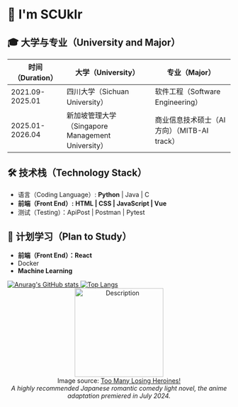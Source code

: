 
# 👋 I'm SCUklr

## 🎓 大学与专业（University and Major）

| 时间（Duration）          | 大学（University）         | 专业（Major）                         |
|-------------------------|-------------------------|-----------------------------------|
| 2021.09-2025.01  | 四川大学（Sichuan University） | 软件工程（Software Engineering）    |
| 2025.01-2026.04  | 新加坡管理大学（Singapore Management University） | 商业信息技术硕士（AI方向）（MITB-AI track） |

## 🛠 技术栈（Technology Stack）
- 语言（Coding Language）: **Python** | Java | C 
- **前端（Front End）:** **HTML | CSS | JavaScript | Vue**
- 测试（Testing）：ApiPost | Postman | Pytest

## 🌱 计划学习（Plan to Study）
- **前端（Front End）：React**
- Docker
- **Machine Learning**

<div>
    <a href="https://github.com/anuraghazra/github-readme-stats">
       <img src="https://github-readme-stats.vercel.app/api?username=SCUklr&show_icons=true&theme=light" alt="Anurag's GitHub stats" /> 
    </a>
    <a href="https://github.com/anuraghazra/github-readme-stats">
    <img src="https://github-readme-stats.vercel.app/api/top-langs/?username=SCUklr&layout=compact&theme=light" alt="Top Langs" />
  </a>
</div>

<div align="center">   
  <img src="https://th.bing.com/th/id/OIP.tg7tqjoYDzPZX4iavArcBgHaKk?w=184&h=262&c=7&r=0&o=5&dpr=1.7&pid=1.7" alt="Description" width="200" />
  <br>Image source: <a href="https://en.wikipedia.org/wiki/Too_Many_Losing_Heroines!">Too Many Losing Heroines!</a><br>
  <em>A highly recommended Japanese romantic comedy light novel, the anime adaptation premiered in July 2024.</em>
</div>
